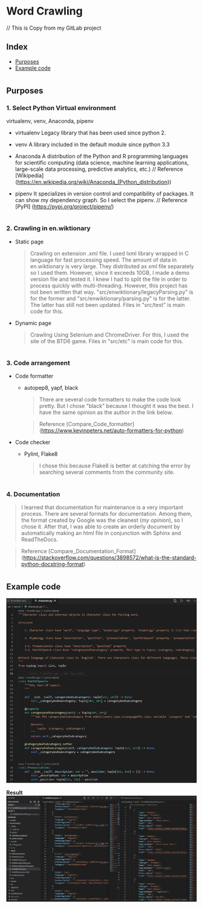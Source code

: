 # Word Crawling
// This is Copy from my GitLab project

## Index

- [Purposes](#purposes)
- [Example code](#example-code)

#

## Purposes

### 1. Select Python Virtual environment

virtualenv, venv, Anaconda, pipenv

- virtualenv
  Legacy library that has been used since python 2. 

- venv
  A library included in the default module since python 3.3 

- Anaconda
  A distribution of the Python and R programming languages for scientific computing (data science, machine learning applications, large-scale data processing, predictive analytics, etc.)
  //
  Reference
    [Wikipedia] (<https://en.wikipedia.org/wiki/Anaconda_(Python_distribution>))

- pipenv
  It specializes in version control and compatibility of packages. It can show my dependency graph.
  So I select the pipenv.
  //
  Reference
    [PyPI] (<https://pypi.org/project/pipenv/>)

#

### 2. Crawling in en.wiktionary

- Static page
    > Crawling on extension .xml file. I used lxml library wrapped in C language for fast processing speed.
    The amount of data in en.wiktionary is very large.
    They distributed as xml file separately so I used them. 
    However, since it exceeds 10GB, I made a demo version file and tested it. 
    I knew I had to split the file in order to process quickly with multi-threading.
    However, this project has not been written that way.
    "src/enwiktionary/legacyParsing.py" is for the former and "src/enwiktionary/parsing.py" is for the latter. The latter has still not been updated.
    Files in "src/test" is main code for this.

- Dynamic page
    > Crawling Using Selenium and ChromeDriver. For this, I used the site of the BTD6 game. 
    Files in "src/etc" is main code for this.

#

### 3. Code arrangement

- Code formatter
  - autopep8, yapf, black
    > There are several code formatters to make the code look pretty.
    But I chose "black" because I thought it was the best.
    I have the same opinion as the author in the link below.

    > Reference
    [Compare_Code_formatter] (<https://www.kevinpeters.net/auto-formatters-for-python>)

- Code checker
  - Pylint, Flake8
    > I chose this because Flake8 is better at catching the error by searching several comments from the community site.

#

### 4. Documentation

  > I learned that documentation for maintenance is a very important process.
  There are several formats for documentation.
  Among them, the format created by Google was the cleanest (*my opinion*), so I chose it.
  After that, I was able to create an orderly document by automatically making an html file in conjunction with Sphinx and ReadTheDocs.
  
  > Reference
  [Compare_Documentation_Format] (<https://stackoverflow.com/questions/3898572/what-is-the-standard-python-docstring-format>)


#

#
## Example code

![example code](wordcrawling/rsrc/README-example_(1).png)

**Result**
![example code](wordcrawling/rsrc/README-example_(2).png)